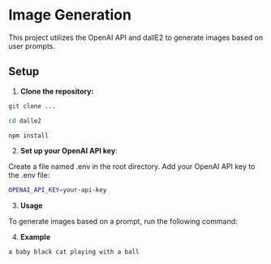 # Image Generation

This project utilizes the OpenAI API and dallE2 to generate images based on user prompts.

## Setup

1. **Clone the repository:**

```bash
git clone ...

cd dalle2

npm install
```

2. **Set up your OpenAI API key**:

Create a file named .env in the root directory.
Add your OpenAI API key to the .env file:

```bash
OPENAI_API_KEY=your-api-key
```

3. **Usage**

To generate images based on a prompt, run the following command:

4. **Example**

```bash
a baby black cat playing with a ball
```
